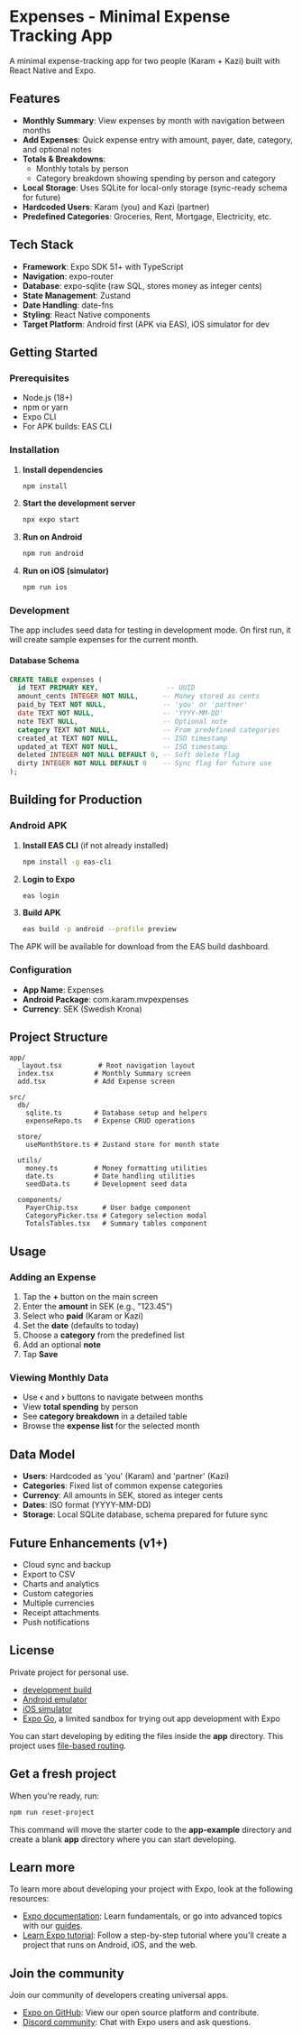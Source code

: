 # Expenses - Minimal Expense Tracking App

A minimal expense-tracking app for two people (Karam + Kazi) built with React Native and Expo.

## Features

- **Monthly Summary**: View expenses by month with navigation between months
- **Add Expenses**: Quick expense entry with amount, payer, date, category, and optional notes
- **Totals & Breakdowns**:
  - Monthly totals by person
  - Category breakdown showing spending by person and category
- **Local Storage**: Uses SQLite for local-only storage (sync-ready schema for future)
- **Hardcoded Users**: Karam (you) and Kazi (partner)
- **Predefined Categories**: Groceries, Rent, Mortgage, Electricity, etc.

## Tech Stack

- **Framework**: Expo SDK 51+ with TypeScript
- **Navigation**: expo-router
- **Database**: expo-sqlite (raw SQL, stores money as integer cents)
- **State Management**: Zustand
- **Date Handling**: date-fns
- **Styling**: React Native components
- **Target Platform**: Android first (APK via EAS), iOS simulator for dev

## Getting Started

### Prerequisites

- Node.js (18+)
- npm or yarn
- Expo CLI
- For APK builds: EAS CLI

### Installation

1. **Install dependencies**

   ```bash
   npm install
   ```

2. **Start the development server**

   ```bash
   npx expo start
   ```

3. **Run on Android**

   ```bash
   npm run android
   ```

4. **Run on iOS (simulator)**

   ```bash
   npm run ios
   ```

### Development

The app includes seed data for testing in development mode. On first run, it will create sample expenses for the current month.

#### Database Schema

```sql
CREATE TABLE expenses (
  id TEXT PRIMARY KEY,                 -- UUID
  amount_cents INTEGER NOT NULL,      -- Money stored as cents
  paid_by TEXT NOT NULL,              -- 'you' or 'partner'
  date TEXT NOT NULL,                 -- 'YYYY-MM-DD'
  note TEXT NULL,                     -- Optional note
  category TEXT NOT NULL,             -- From predefined categories
  created_at TEXT NOT NULL,           -- ISO timestamp
  updated_at TEXT NOT NULL,           -- ISO timestamp
  deleted INTEGER NOT NULL DEFAULT 0, -- Soft delete flag
  dirty INTEGER NOT NULL DEFAULT 0    -- Sync flag for future use
);
```

## Building for Production

### Android APK

1. **Install EAS CLI** (if not already installed)

   ```bash
   npm install -g eas-cli
   ```

2. **Login to Expo**

   ```bash
   eas login
   ```

3. **Build APK**

   ```bash
   eas build -p android --profile preview
   ```

The APK will be available for download from the EAS build dashboard.

### Configuration

- **App Name**: Expenses
- **Android Package**: com.karam.mvpexpenses
- **Currency**: SEK (Swedish Krona)

## Project Structure

```text
app/
  _layout.tsx         # Root navigation layout
  index.tsx          # Monthly Summary screen
  add.tsx            # Add Expense screen

src/
  db/
    sqlite.ts        # Database setup and helpers
    expenseRepo.ts   # Expense CRUD operations

  store/
    useMonthStore.ts # Zustand store for month state

  utils/
    money.ts         # Money formatting utilities
    date.ts          # Date handling utilities
    seedData.ts      # Development seed data

  components/
    PayerChip.tsx      # User badge component
    CategoryPicker.tsx # Category selection modal
    TotalsTables.tsx   # Summary tables component
```

## Usage

### Adding an Expense

1. Tap the **+** button on the main screen
2. Enter the **amount** in SEK (e.g., "123.45")
3. Select who **paid** (Karam or Kazi)
4. Set the **date** (defaults to today)
5. Choose a **category** from the predefined list
6. Add an optional **note**
7. Tap **Save**

### Viewing Monthly Data

- Use **‹** and **›** buttons to navigate between months
- View **total spending** by person
- See **category breakdown** in a detailed table
- Browse the **expense list** for the selected month

## Data Model

- **Users**: Hardcoded as 'you' (Karam) and 'partner' (Kazi)
- **Categories**: Fixed list of common expense categories
- **Currency**: All amounts in SEK, stored as integer cents
- **Dates**: ISO format (YYYY-MM-DD)
- **Storage**: Local SQLite database, schema prepared for future sync

## Future Enhancements (v1+)

- Cloud sync and backup
- Export to CSV
- Charts and analytics
- Custom categories
- Multiple currencies
- Receipt attachments
- Push notifications

## License

Private project for personal use.

- [development build](https://docs.expo.dev/develop/development-builds/introduction/)
- [Android emulator](https://docs.expo.dev/workflow/android-studio-emulator/)
- [iOS simulator](https://docs.expo.dev/workflow/ios-simulator/)
- [Expo Go](https://expo.dev/go), a limited sandbox for trying out app development with Expo

You can start developing by editing the files inside the **app** directory. This project uses [file-based routing](https://docs.expo.dev/router/introduction).

## Get a fresh project

When you're ready, run:

```bash
npm run reset-project
```

This command will move the starter code to the **app-example** directory and create a blank **app** directory where you can start developing.

## Learn more

To learn more about developing your project with Expo, look at the following resources:

- [Expo documentation](https://docs.expo.dev/): Learn fundamentals, or go into advanced topics with our [guides](https://docs.expo.dev/guides).
- [Learn Expo tutorial](https://docs.expo.dev/tutorial/introduction/): Follow a step-by-step tutorial where you'll create a project that runs on Android, iOS, and the web.

## Join the community

Join our community of developers creating universal apps.

- [Expo on GitHub](https://github.com/expo/expo): View our open source platform and contribute.
- [Discord community](https://chat.expo.dev): Chat with Expo users and ask questions.
